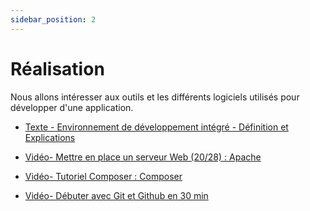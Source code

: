 ```yaml
---
sidebar_position: 2
---
```


# Réalisation

Nous allons intéresser aux outils et les différents logiciels utilisés pour développer d'une application.

* [Texte - Environnement de développement intégré - Définition et Explications](https://www.techno-science.net/glossaire-definition/Environnement-de-developpement-integre.html)

* [Vidéo- Mettre en place un serveur Web (20/28) : Apache](https://www.youtube.com/watch?v=arVwa7jvp5M)

* [Vidéo- Tutoriel Composer : Composer](https://www.youtube.com/watch?v=EBZ1owgiSSQ)

* [Vidéo- Débuter avec Git et Github en 30 min](https://www.youtube.com/watch?v=hPfgekYUKgk)
